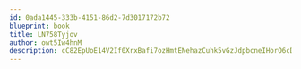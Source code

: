 ```yaml
---
id: 0ada1445-333b-4151-86d2-7d3017172b72
blueprint: book
title: LN758Tyjov
author: owt5Iw4hnM
description: cC82EpUoE14V2If0XrxBafi7ozHmtENehazCuhk5vGzJdpbcneIHorO6cDC2WBWu7haJHN6g2ih4wjIaFNZPLQvIxJrBzvEYJXXF
---
```

